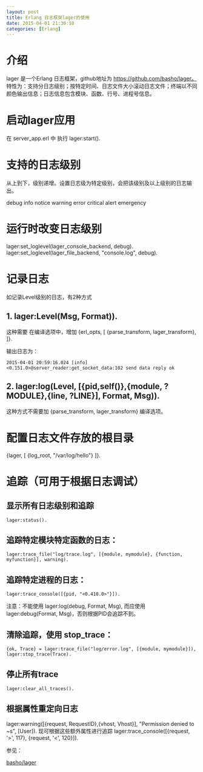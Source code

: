 ```yaml
---
layout: post
title: Erlang 日志框架lager的使用
date: 2015-04-01 21:30:18
categories: [Erlang]
---
```


# 介绍

lager 是一个Erlang 日志框架，github地址为 https://github.com/basho/lager。
特性为：支持分日志级别；按特定时间、日志文件大小滚动日志文件；终端以不同颜色输出信息；日志信息包含模块、函数、行号、进程号信息。

# 启动lager应用

在 server_app.erl 中 执行 lager:start().

# 支持的日志级别

从上到下，级别递增。设置日志级为特定级别，会把该级别及以上级别的日志输出。

   debug
   info
   notice
   warning
   error
   critical
   alert
   emergency

# 运行时改变日志级别

   lager:set_loglevel(lager_console_backend, debug).
   lager:set_loglevel(lager_file_backend, "console.log", debug).

# 记录日志

如记录Level级别的日志，有2种方式

## 1. lager:Level(Msg, Format)).

这种需要 在编译选项中，增加
    {erl_opts, [
        {parse_transform, lager_transform},
    ]}.

输出日志为：

    2015-04-01 20:59:16.024 [info] <0.151.0>@server_reader:get_socket_data:102 send data reply ok

## 2. lager:log(Level, [{pid,self()},{module, ?MODULE},{line, ?LINE}], Format, Msg)).

这种方式不需要加 {parse_transform, lager_transform} 编译选项。

# 配置日志文件存放的根目录
   {lager, [
     {log_root, "/var/log/hello"}
   ]}.

# 追踪（可用于根据日志调试）

## 显示所有日志级别和追踪
    lager:status().

## 追踪特定模块特定函数的日志：
    lager:trace_file("log/trace.log", [{module, mymodule}, {function, myfunction}], warning).

## 追踪特定进程的日志：
    lager:trace_console([{pid, "<0.410.0>"}]).

注意：不能使用 lager:log(debug, Format, Msg), 而应使用 lager:debug(Format, Msg)，否则根据PID会追踪不到。

## 清除追踪，使用 stop_trace：
    {ok, Trace} = lager:trace_file("log/error.log", [{module, mymodule}]),
    lager:stop_trace(Trace).

## 停止所有trace
    lager:clear_all_traces().

## 根据属性重定向日志

   lager:warning([{request, RequestID},{vhost, Vhost}], "Permission denied to ~s", [User]).
现可根据这些额外属性进行追踪
   lager:trace_console([{request, '>', 117}, {request, '<', 120}]).

参见：

[basho/lager](https://github.com/basho/lager)
